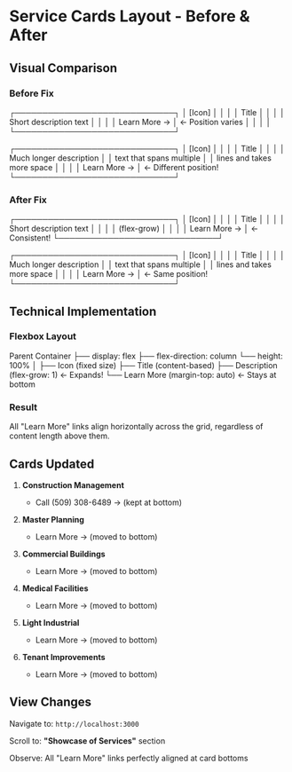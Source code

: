# Service Cards Layout - Before & After

## Visual Comparison

### Before Fix

┌─────────────────────────────┐
│ [Icon] │
│ │
│ Title │
│ │
│ Short description text │
│ │
│ Learn More → │ ← Position varies
│ │
│ │
└─────────────────────────────┘

┌─────────────────────────────┐
│ [Icon] │
│ │
│ Title │
│ │
│ Much longer description │
│ text that spans multiple │
│ lines and takes more space │
│ │
│ Learn More → │ ← Different position!
└─────────────────────────────┘

### After Fix

┌─────────────────────────────┐
│ [Icon] │
│ │
│ Title │
│ │
│ Short description text │
│ │
│ (flex-grow) │
│ │
│ Learn More → │ ← Consistent!
└─────────────────────────────┘

┌─────────────────────────────┐
│ [Icon] │
│ │
│ Title │
│ │
│ Much longer description │
│ text that spans multiple │
│ lines and takes more space │
│ │
│ Learn More → │ ← Same position!
└─────────────────────────────┘

## Technical Implementation

### Flexbox Layout

Parent Container
├── display: flex
├── flex-direction: column
└── height: 100%
│
├── Icon (fixed size)
├── Title (content-based)
├── Description (flex-grow: 1) ← Expands!
└── Learn More (margin-top: auto) ← Stays at bottom

### Result

All "Learn More" links align horizontally across the grid, regardless of content length above them.

## Cards Updated

1. **Construction Management**
   - Call (509) 308-6489 → (kept at bottom)

2. **Master Planning**
   - Learn More → (moved to bottom)

3. **Commercial Buildings**
   - Learn More → (moved to bottom)

4. **Medical Facilities**
   - Learn More → (moved to bottom)

5. **Light Industrial**
   - Learn More → (moved to bottom)

6. **Tenant Improvements**
   - Learn More → (moved to bottom)

## View Changes

Navigate to: `http://localhost:3000`

Scroll to: **"Showcase of Services"** section

Observe: All "Learn More" links perfectly aligned at card bottoms
